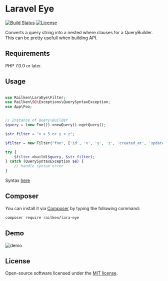 # Laravel Eye

[![Build Status](https://travis-ci.org/railken/lara-eye.svg?branch=master)](https://travis-ci.org/railken/lara-eye)
[![License](https://img.shields.io/badge/License-MIT-yellow.svg)](https://opensource.org/licenses/MIT)

Converts a query string into a nested where clauses for a QueryBuilder. This can be pretty usefull when building API.

## Requirements

PHP 7.0.0 or later.

## Usage

```php

use Railken\LaraEye\Filter;
use Railken\SQ\Exceptions\QuerySyntaxException;
use App\Foo;


// Instance of Query\Builder
$query = (new Foo())->newQuery()->getQuery();

$str_filter = "x > 5 or y < z";

$filter = new Filter("foo", ['id', 'x', 'y', 'z', 'created_at', 'updated_at']);

try {
	$filter->build($query, $str_filter);
} catch (QuerySyntaxException $e) {
	// handle syntax error
}


```

Syntax [here](https://github.com/railken/search-query)

## Composer

You can install it via [Composer](https://getcomposer.org/) by typing the following command:

```bash
composer require railken/lara-eye
```

## Demo

![demo](https://raw.githubusercontent.com/railken/lara-eye/master/demo/demo.gif)

## License

Open-source software licensed under the [MIT license](https://opensource.org/licenses/MIT).